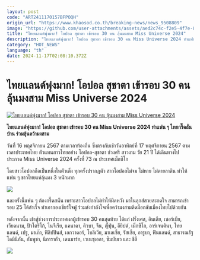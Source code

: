 ```yaml
---
layout: post
code: "ART2411170157BFPOQH"
origin_url: "https://www.khaosod.co.th/breaking-news/news_9508809"
image: "https://github.com/user-attachments/assets/aed2c74c-f2e5-4f7e-83bd-d7d5751d6dfb"
title: "ไทยเเลนด์พุ่งมาก! โอปอล สุชาตา เข้ารอบ 30 คน ลุ้นมงสาม Miss Universe 2024"
description: "ไทยเเลนด์พุ่งมาก! โอปอล สุชาตา เข้ารอบ 30 คน Miss Universe 2024 ทำแฟน ๆ ไทยกรี๊ดลั่นบ้าน ร่วมลุ้นคว้ามงสาม"
category: "HOT_NEWS"
language: "th"
date: 2024-11-17T02:08:10.372Z
---
```


# ไทยเเลนด์พุ่งมาก! โอปอล สุชาตา เข้ารอบ 30 คน ลุ้นมงสาม Miss Universe 2024

[![ไทยเเลนด์พุ่งมาก! โอปอล สุชาตา เข้ารอบ 30 คน ลุ้นมงสาม Miss Universe 2024](https://www.khaosod.co.th/wpapp/uploads/2024/11/o1117-1w-1-1.jpg "ไทยเเลนด์พุ่งมาก! โอปอล สุชาตา เข้ารอบ 30 คน ลุ้นมงสาม Miss Universe 2024")](https://www.khaosod.co.th/wpapp/uploads/2024/11/o1117-1w-1-1.jpg)

**ไทยเเลนด์พุ่งมาก! โอปอล สุชาตา เข้ารอบ 30 คน Miss Universe 2024 ทำแฟน ๆ ไทยกรี๊ดลั่นบ้าน ร่วมลุ้นคว้ามงสาม**

วันที่ 16 พฤศจิกายน 2567 ตามเวลาท้องถิ่น ซึ่งตรงกับเช้าวันอาทิตย์ที่ 17 พฤศจิกายน 2567 ตามเวลาประเทศไทย ตัวแทนสาวไทยอย่าง โอปอล-สุชาตา ช่วงศรี สาวงาม วัย 21 ปี ได้เดินทางไปประกวด Miss Universe 2024 ครั้งที่ 73 ณ ประเทศเม็กซิโก

โดยสาวโอปอลถือเป็นหนึ่งในตัวเต็ง ทุกครั้งปรากฎตัว สาวโอปอลไม่จม ไม่หาย ไม่ตายลาติน ทำให้แฟน ๆ ชาวไทยแห่ลุ้นมง 3 หนักมาก

[![](https://www.khaosod.co.th/wpapp/uploads/2024/11/opal1115-5.jpg)](https://www.khaosod.co.th/wpapp/uploads/2024/11/opal1115-5.jpg)

และครั้งนี้แฟน ๆ ต้องกรี๊ดสนั่น เพราะสาวโอปอลไม่ทำให้ผิดหวัง มาในลุกส์สวยสะกดใจ สามารถเข้ารอบ 25 ได้สำเร็จ ทำเอากองเชียร์ใจฟู ร่วมส่งกำลังใจเพื่อคว้ามงสามติดมือกลับเมืองไทยไปด้วยกัน

หลังจากนั้น เข้าสู่ช่วงการประกาศผลผู้เข้ารอบ 30 คนสุดท้าย ได้แก่ ฝรั่งเศส, อินเดีย, เซอร์เบีย, เวียดนาม, ปัวโตริโก้, ไนจีเรีย, แคนาดา, คิวบา, จีน, ญี่ปุ่น, อียิปต์, เม็กซิโก, อาร์เจนตินา, ไทยแลนด์, เปรู, มาเก๊า, ฟิลิปปินส์, เอกวาดอร์, โบลิเวีย, มาเลเซีย, รัสเซีย, อารูบา, ฟินแลนด์, สาธารณรัฐโดมินิกัน, กัมพูชา, นิการากัว, เดนมาร์ก, เวเนซุเอลา, ซิมบับเว และ ชิลี

[![](https://www.khaosod.co.th/wpapp/uploads/2024/11/opal1117-3-1.jpg)](https://www.khaosod.co.th/wpapp/uploads/2024/11/opal1117-3-1.jpg)